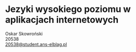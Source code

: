 # Jezyki wysokiego poziomu w aplikacjach internetowych

Oskar Skowroński <br />
20538 <br />
20538@student.ans-elblag.pl <br />
